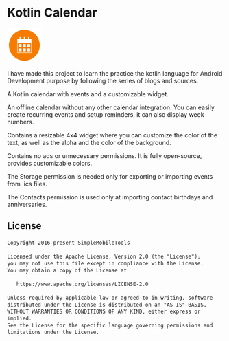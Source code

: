 # Kotlin Calendar
<img alt="Logo" src="app/src/main/res/mipmap-xxxhdpi/ic_launcher.png" width="80" />

I have made this project to learn the practice the kotlin language for Android Development purpose by following the series of blogs and sources.

A Kotlin calendar with events and a customizable widget.

An offline calendar without any other calendar integration. You can easily create recurring events and setup reminders, it can also display week numbers.

Contains a resizable 4x4 widget where you can customize the color of the text, as well as the alpha and the color of the background.

Contains no ads or unnecessary permissions. It is fully open-source, provides customizable colors.

The Storage permission is needed only for exporting or importing events from .ics files.

The Contacts permission is used only at importing contact birthdays and anniversaries.




License
-------
    Copyright 2016-present SimpleMobileTools
    
    Licensed under the Apache License, Version 2.0 (the "License");
    you may not use this file except in compliance with the License.
    You may obtain a copy of the License at
    
       https://www.apache.org/licenses/LICENSE-2.0
    
    Unless required by applicable law or agreed to in writing, software
    distributed under the License is distributed on an "AS IS" BASIS,
    WITHOUT WARRANTIES OR CONDITIONS OF ANY KIND, either express or implied.
    See the License for the specific language governing permissions and
    limitations under the License.
